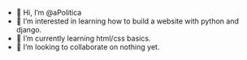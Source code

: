 - 👋 Hi, I’m @aPolitica
- 👀 I’m interested in learning how to build a website with python and django.
- 🌱 I’m currently learning html/css basics.
- 💞️ I’m looking to collaborate on nothing yet.


<!---
aPolitica/aPolitica is a ✨ special ✨ repository because its `README.md` (this file) appears on your GitHub profile.
You can click the Preview link to take a look at your changes.
--->
